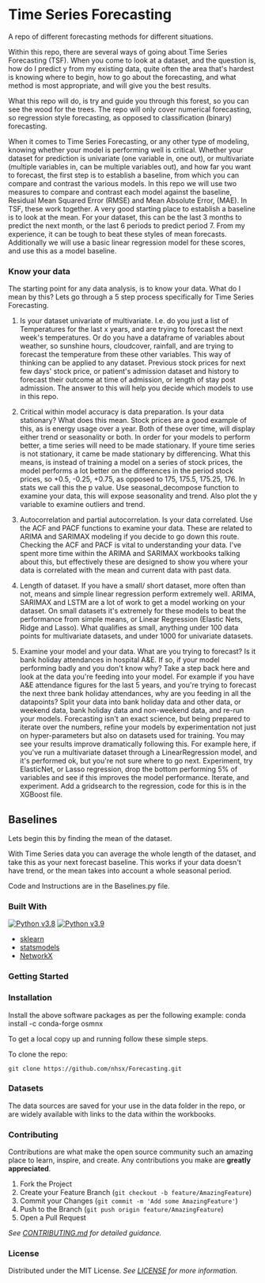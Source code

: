 # Time Series Forecasting
A repo of different forecasting methods for different situations.


Within this repo, there are several ways of going about Time Series Forecasting (TSF). 
When you come to look at a dataset, and the question is, how do I predict y from my existing data, quite often the area that's hardest is knowing where to begin, how to go about the forecasting, and what method is most appropriate, and will give you the best results.

What this repo will do, is try and guide you through this forest, so you can see the wood for the trees. The repo will only cover numerical forecasting, so regression style forecasting, as opposed to classification (binary) forecasting. 

When it comes to Time Series Forecasting, or any other type of modeling, knowing whether your model is performing well is critical. Whether your dataset for prediction is univariate (one variable in, one out), or multivariate (multiple variables in, can be multiple variables out), and how far you want to forecast, the first step is to establish a baseline, from which you can compare and contrast the various models. 
In this repo we will use two measures to compare and contrast each model against the baseline, Residual Mean Squared Error (RMSE) and Mean Absolute Error, (MAE). In TSF, these work together. A very good starting place to establish a baseline is to look at the mean. For your dataset, this can be the last 3 months to predict the next month, or the last 6 periods to predict period 7. From my experience, it can be tough to beat these styles of mean forecasts. 
Additionally we will use a basic linear regression model for these scores, and use this as a model baseline. 


### Know your data

The starting point for any data analysis, is to know your data. What do I mean by this?
Lets go through a 5 step process specifically for Time Series Forecasting. 

1. Is your dataset univariate of multivariate. I.e. do you just a list of Temperatures for the last x years, and are trying to forecast the next week's temperatures. Or do you have a dataframe of variables about weather, so sunshine hours, cloudcover, rainfall, and are trying to forecast the temperature from these other variables. This way of thinking can be applied to any dataset. Previous stock prices for next few days' stock price, or patient's admission dataset and history to forecast their outcome at time of admission, or length of stay post admission.
The answer to this will help you decide which models to use in this repo. 

2. Critical within model accuracy is data preparation. Is your data stationary? What does this mean. Stock prices are a good example of this, as is energy usage over a year. Both of these over time, will display either trend or seasonality or both. In order for your models to perform better, a time series will need to be made stationary. If youre time series is not stationary, it came be made stationary by differencing. What this means, is instead of training a model on a series of stock prices, the model performs a lot better on the differences in the period stock prices, so +0.5, -0.25, +0.75, as opposed to 175, 175.5, 175.25, 176. In stats we call this the p value. Use seasonal_decompose function to examine your data, this will expose seasonality and trend. Also plot the y variable to examine outliers and trend.

3. Autocorrelation and partial autocorrelation. Is your data correlated. Use the ACF and PACF functions to examine your data. These are related to ARIMA and SARIMAX modeling if you decide to go down this route. Checking the ACF and PACF is vital to understanding your data. I've spent more time within the ARIMA and SARIMAX workbooks talking about this, but effectively these are designed to show you where your data is correlated with the mean and current data with past data.

4. Length of dataset. If you have a small/ short dataset, more often than not, means and simple linear regression perform extremely well. ARIMA, SARIMAX and LSTM are a lot of work to get a model working on your dataset. On small datasets it's extremely for these models to beat the performance from simple means, or Linear Regression (Elastic Nets, Ridge and Lasso). What qualifies as small, anything under 100 data points for multivariate datasets, and under 1000 for univariate datasets.

5. Examine your model and your data. What are you trying to forecast? Is it bank holiday attendances in hospital A&E. If so, if your model performing badly and you don't know why? Take a step back here and look at the data you're feeding into your model. For example if you have A&E attendance figures for the last 5 years, and you're trying to forecast the next three bank holiday attendances, why are you feeding in all the datapoints? Split your data into bank holiday data and other data, or weekend data, bank holiday data and non-weekend data, and re-run your models. Forecasting isn't an exact science, but being prepared to iterate over the numbers, refine your models by experimentation not just on hyper-parameters but also on datasets used for training. You may see your results improve dramatically following this. 
For example here, if you've run a multivariate dataset through a LinearRegression model, and it's performed ok, but you're not sure where to go next. 
Experiment, try ElasticNet, or Lasso regression, drop the bottom performing 5% of variables and see if this improves the model performance. 
Iterate, and experiment. Add a gridsearch to the regression, code for this is in the XGBoost file.



## Baselines

Lets begin this by finding the mean of the dataset. 

With Time Series data you can average the whole length of the dataset, and take this as your next forecast baseline.
This works if your data doesn't have trend, or the mean takes into account a whole seasonal period. 

Code and Instructions are in the Baselines.py file. 

### Built With

[![Python v3.8](https://img.shields.io/badge/python-v3.8-blue.svg)](https://www.python.org/downloads/release/python-380/)
[![Python v3.9](https://img.shields.io/badge/python-v3.9-blue.svg)](https://www.python.org/downloads/release/python-390/)
- [sklearn](https://scikit-learn.org/stable/)
- [statsmodels](https://www.statsmodels.org/stable/index.html)
- [NetworkX](https://tensorflow.org/)

### Getting Started

### Installation

Install the above software packages as per the following example:
conda install -c conda-forge osmnx

To get a local copy up and running follow these simple steps.

To clone the repo:

`git clone https://github.com/nhsx/Forecasting.git`

### Datasets

The data sources are saved for your use in the data folder in the repo, or are widely available with links to the data within the workbooks. 

### Contributing

Contributions are what make the open source community such an amazing place to learn, inspire, and create. Any contributions you make are **greatly appreciated**.

1. Fork the Project
2. Create your Feature Branch (`git checkout -b feature/AmazingFeature`)
3. Commit your Changes (`git commit -m 'Add some AmazingFeature'`)
4. Push to the Branch (`git push origin feature/AmazingFeature`)
5. Open a Pull Request

_See [CONTRIBUTING.md](./CONTRIBUTING.md) for detailed guidance._

### License

Distributed under the MIT License. _See [LICENSE](./LICENSE) for more information._


